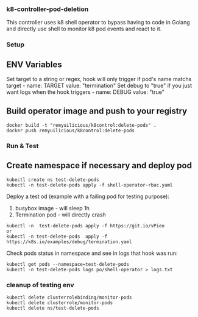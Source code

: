 ### k8-controller-pod-deletion
This controller uses k8 shell operator to bypass having to code in Golang
and directly use shell to monitor k8 pod events and react to it.

### Setup

## ENV Variables

Set target to a string or regex, hook will only trigger if pod's name matchs target
    - name: TARGET
      value: "termination"
Set debug to "true" if you just want logs when the hook triggers
    - name: DEBUG
      value: "true" 

## Build operator image and push to your registry
```
docker build -t "remyuilicious/k8control:delete-pods" .    
docker push remyuilicious/k8control:delete-pods
```
### Run & Test

## Create namespace if necessary and deploy pod

```
kubectl create ns test-delete-pods
kubectl -n test-delete-pods apply -f shell-operator-rbac.yaml  
```

Deploy a test od (example with a failing pod for testing purpose):

1) busybox image - will sleep 1h
2) Termination pod - will directly crash
```
kubectl -n  test-delete-pods apply -f https://git.io/vPieo
or 
kubectl -n test-delete-pods  apply -f https://k8s.io/examples/debug/termination.yaml
```

Check pods status in namespace and 
see in logs that hook was run:

```
kubectl get pods --namespace=test-delete-pods
kubectl -n test-delete-pods logs po/shell-operator > logs.txt
```

### cleanup of testing env 
```
kubectl delete clusterrolebinding/monitor-pods
kubectl delete clusterrole/monitor-pods
kubectl delete ns/test-delete-pods
```
